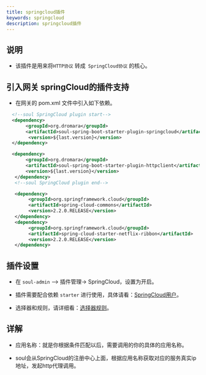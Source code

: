 ```yaml
---
title: springcloud插件
keywords: springcloud
description: springcloud插件
---
```


## 说明

* 该插件是用来将`HTTP协议` 转成` SpringCloud协议` 的核心。

## 引入网关 springCloud的插件支持

* 在网关的 pom.xml 文件中引入如下依赖。

```xml
  <!--soul SpringCloud plugin start-->
  <dependency>
       <groupId>org.dromara</groupId>
       <artifactId>soul-spring-boot-starter-plugin-springcloud</artifactId>
        <version>${last.version}</version>
  </dependency>

  <dependency>
       <groupId>org.dromara</groupId>
       <artifactId>soul-spring-boot-starter-plugin-httpclient</artifactId>
       <version>${last.version}</version>
   </dependency>
   <!--soul SpringCloud plugin end-->

   <dependency>
        <groupId>org.springframework.cloud</groupId>
        <artifactId>spring-cloud-commons</artifactId>
        <version>2.2.0.RELEASE</version>
   </dependency>
   <dependency>
        <groupId>org.springframework.cloud</groupId>
        <artifactId>spring-cloud-starter-netflix-ribbon</artifactId>
        <version>2.2.0.RELEASE</version>
   </dependency>
```

## 插件设置

* 在 `soul-admin` --> 插件管理-> SpringCloud，设置为开启。

* 插件需要配合依赖 `starter` 进行使用，具体请看：[SpringCloud用户](user-springcloud.md)。

* 选择器和规则，请详细看：[选择器规则](selector.md)。

## 详解

* 应用名称：就是你根据条件匹配以后，需要调用的你的具体的应用名称。

* soul会从SpringCloud的注册中心上面，根据应用名称获取对应的服务真实ip地址，发起http代理调用。

